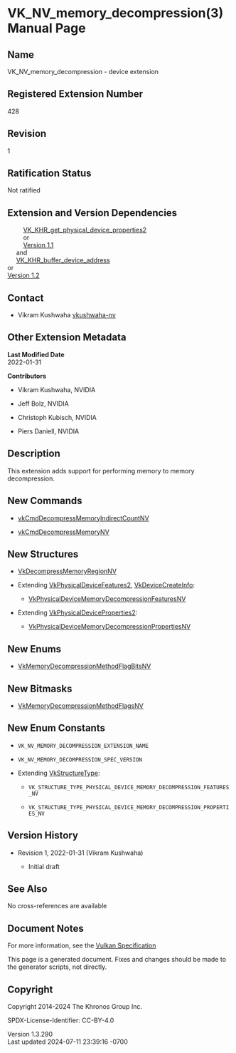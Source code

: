 # VK_NV_memory_decompression(3) Manual Page

## Name

VK_NV_memory_decompression - device extension



## <a href="#_registered_extension_number" class="anchor"></a>Registered Extension Number

428

## <a href="#_revision" class="anchor"></a>Revision

1

## <a href="#_ratification_status" class="anchor"></a>Ratification Status

Not ratified

## <a href="#_extension_and_version_dependencies" class="anchor"></a>Extension and Version Dependencies

        
[VK_KHR_get_physical_device_properties2](https://registry.khronos.org/vulkan/specs/1.3-extensions/man/html/VK_KHR_get_physical_device_properties2.html)  
         or  
         [Version 1.1](#versions-1.1)  
     and  
     [VK_KHR_buffer_device_address](https://registry.khronos.org/vulkan/specs/1.3-extensions/man/html/VK_KHR_buffer_device_address.html)  
or  
[Version 1.2](#versions-1.2)  

## <a href="#_contact" class="anchor"></a>Contact

- Vikram Kushwaha <a
  href="https://github.com/KhronosGroup/Vulkan-Docs/issues/new?body=%5BVK_NV_memory_decompression%5D%20@vkushwaha-nv%0A*Here%20describe%20the%20issue%20or%20question%20you%20have%20about%20the%20VK_NV_memory_decompression%20extension*"
  target="_blank" rel="nofollow noopener"><em></em>vkushwaha-nv</a>

## <a href="#_other_extension_metadata" class="anchor"></a>Other Extension Metadata

**Last Modified Date**  
2022-01-31

**Contributors**  
- Vikram Kushwaha, NVIDIA

- Jeff Bolz, NVIDIA

- Christoph Kubisch, NVIDIA

- Piers Daniell, NVIDIA

## <a href="#_description" class="anchor"></a>Description

This extension adds support for performing memory to memory
decompression.

## <a href="#_new_commands" class="anchor"></a>New Commands

- [vkCmdDecompressMemoryIndirectCountNV](https://registry.khronos.org/vulkan/specs/1.3-extensions/man/html/vkCmdDecompressMemoryIndirectCountNV.html)

- [vkCmdDecompressMemoryNV](https://registry.khronos.org/vulkan/specs/1.3-extensions/man/html/vkCmdDecompressMemoryNV.html)

## <a href="#_new_structures" class="anchor"></a>New Structures

- [VkDecompressMemoryRegionNV](https://registry.khronos.org/vulkan/specs/1.3-extensions/man/html/VkDecompressMemoryRegionNV.html)

- Extending [VkPhysicalDeviceFeatures2](https://registry.khronos.org/vulkan/specs/1.3-extensions/man/html/VkPhysicalDeviceFeatures2.html),
  [VkDeviceCreateInfo](https://registry.khronos.org/vulkan/specs/1.3-extensions/man/html/VkDeviceCreateInfo.html):

  - [VkPhysicalDeviceMemoryDecompressionFeaturesNV](https://registry.khronos.org/vulkan/specs/1.3-extensions/man/html/VkPhysicalDeviceMemoryDecompressionFeaturesNV.html)

- Extending
  [VkPhysicalDeviceProperties2](https://registry.khronos.org/vulkan/specs/1.3-extensions/man/html/VkPhysicalDeviceProperties2.html):

  - [VkPhysicalDeviceMemoryDecompressionPropertiesNV](https://registry.khronos.org/vulkan/specs/1.3-extensions/man/html/VkPhysicalDeviceMemoryDecompressionPropertiesNV.html)

## <a href="#_new_enums" class="anchor"></a>New Enums

- [VkMemoryDecompressionMethodFlagBitsNV](https://registry.khronos.org/vulkan/specs/1.3-extensions/man/html/VkMemoryDecompressionMethodFlagBitsNV.html)

## <a href="#_new_bitmasks" class="anchor"></a>New Bitmasks

- [VkMemoryDecompressionMethodFlagsNV](https://registry.khronos.org/vulkan/specs/1.3-extensions/man/html/VkMemoryDecompressionMethodFlagsNV.html)

## <a href="#_new_enum_constants" class="anchor"></a>New Enum Constants

- `VK_NV_MEMORY_DECOMPRESSION_EXTENSION_NAME`

- `VK_NV_MEMORY_DECOMPRESSION_SPEC_VERSION`

- Extending [VkStructureType](https://registry.khronos.org/vulkan/specs/1.3-extensions/man/html/VkStructureType.html):

  - `VK_STRUCTURE_TYPE_PHYSICAL_DEVICE_MEMORY_DECOMPRESSION_FEATURES_NV`

  - `VK_STRUCTURE_TYPE_PHYSICAL_DEVICE_MEMORY_DECOMPRESSION_PROPERTIES_NV`

## <a href="#_version_history" class="anchor"></a>Version History

- Revision 1, 2022-01-31 (Vikram Kushwaha)

  - Initial draft

## <a href="#_see_also" class="anchor"></a>See Also

No cross-references are available

## <a href="#_document_notes" class="anchor"></a>Document Notes

For more information, see the <a
href="https://registry.khronos.org/vulkan/specs/1.3-extensions/html/vkspec.html#VK_NV_memory_decompression"
target="_blank" rel="noopener">Vulkan Specification</a>

This page is a generated document. Fixes and changes should be made to
the generator scripts, not directly.

## <a href="#_copyright" class="anchor"></a>Copyright

Copyright 2014-2024 The Khronos Group Inc.

SPDX-License-Identifier: CC-BY-4.0

Version 1.3.290  
Last updated 2024-07-11 23:39:16 -0700
